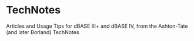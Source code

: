 # TechNotes

Articles and Usage Tips for dBASE III+ and dBASE IV, from the Ashton-Tate (and later Borland) TechNotes
